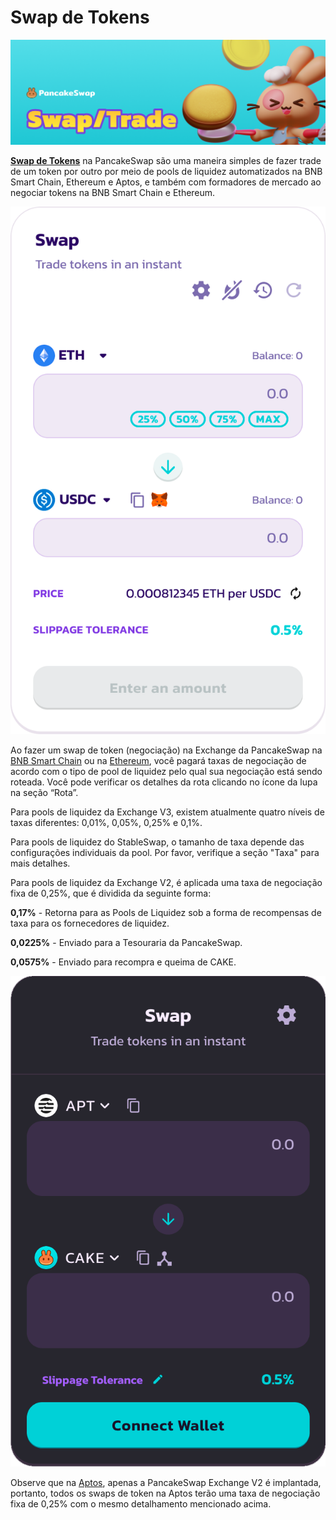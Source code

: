 # Swap de Tokens

![](../../.gitbook/assets/swap-trade-header.png)

[**Swap de Tokens**](https://exchange.pancakeswap.finance/#/swap) na PancakeSwap são uma maneira simples de fazer trade de um token por outro por meio de pools de liquidez automatizados na BNB Smart Chain, Ethereum e Aptos, e também com formadores de mercado ao negociar tokens na BNB Smart Chain e Ethereum.

![](<../../.gitbook/assets/image (1) (7).png>)

Ao fazer um swap de token (negociação) na Exchange da PancakeSwap na [BNB Smart Chain](https://pancakeswap.finance/swap?chain=bsc) ou na [Ethereum](https://pancakeswap.finance/swap?chain=eth), você pagará taxas de negociação de acordo com o tipo de pool de liquidez pelo qual sua negociação está sendo roteada. Você pode verificar os detalhes da rota clicando no ícone da lupa na seção “Rota”.

Para pools de liquidez da Exchange V3, existem atualmente quatro níveis de taxas diferentes: 0,01%, 0,05%, 0,25% e 0,1%.

Para pools de liquidez do StableSwap, o tamanho de taxa depende das configurações individuais da pool. Por favor, verifique a seção "Taxa" para mais detalhes.&#x20;

Para pools de liquidez da Exchange V2, é aplicada uma taxa de negociação fixa de 0,25%, que é dividida da seguinte forma:

**0,17%** - Retorna para as Pools de Liquidez sob a forma de recompensas de taxa para os fornecedores de liquidez.&#x20;

**0,0225%** - Enviado para a Tesouraria da PancakeSwap.&#x20;

**0,0575%** - Enviado para recompra e queima de CAKE.

![](<../../.gitbook/assets/image (18).png>)

Observe que na [Aptos](https://aptos.pancakeswap.finance/swap), apenas a PancakeSwap Exchange V2 é implantada, portanto, todos os swaps de token na Aptos terão uma taxa de negociação fixa de 0,25% com o mesmo detalhamento mencionado acima.
